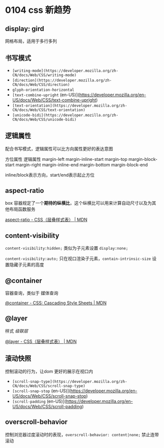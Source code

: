 # 0104 css 新趋势

## display: gird

网格布局，适用于多行多列

## 书写模式

- `[writing-mode](https://developer.mozilla.org/zh-CN/docs/Web/CSS/writing-mode)`
- `[direction](https://developer.mozilla.org/zh-CN/docs/Web/CSS/direction)`
- `glyph-orientation-horizontal`
- `[text-combine-upright` (en-US)](https://developer.mozilla.org/en-US/docs/Web/CSS/text-combine-upright)
- `[text-orientation](https://developer.mozilla.org/zh-CN/docs/Web/CSS/text-orientation)`
- `[unicode-bidi](https://developer.mozilla.org/zh-CN/docs/Web/CSS/unicode-bidi)`

## **逻辑属性**

配合书写模式，逻辑属性可以比方向属性更好的表达意图

 方位属性	逻辑属性
margin-left	margin-inline-start
margin-top	margin-block-start
margin-right	  margin-inline-end
margin-bottom	margin-block-end

inline/block表示方向，start/end表示起止方位

## **aspect-ratio**

box 容器规定了一个**期待的纵横比**，这个纵横比可以用来计算自动尺寸以及为其他布局函数服务

[aspect-ratio - CSS（层叠样式表） | MDN](https://developer.mozilla.org/zh-CN/docs/Web/CSS/aspect-ratio#%E6%B5%8F%E8%A7%88%E5%99%A8%E5%85%BC%E5%AE%B9%E6%80%A7)

## content-visibility

`content-visibility:hidden;` 类似为子元素设置 `display:none;`

`content-visibility:auto;`  只在视口渲染子元素，`contain-intrinsic-size` 设置隐藏子元素的高度

## @container

容器查询，类似于 媒体查询

[@container - CSS: Cascading Style Sheets | MDN](https://developer.mozilla.org/en-US/docs/Web/CSS/@container)

## @layer

 样式 *级联层* 

[@layer - CSS（层叠样式表） | MDN](https://developer.mozilla.org/zh-CN/docs/Web/CSS/@layer)

## **滚动快照**

控制滚动的行为，让dom 更好的展示在视口内

- `[scroll-snap-type](https://developer.mozilla.org/zh-CN/docs/Web/CSS/scroll-snap-type)`
- `[scroll-snap-stop` (en-US)](https://developer.mozilla.org/en-US/docs/Web/CSS/scroll-snap-stop)
- `[scroll-padding` (en-US)](https://developer.mozilla.org/en-US/docs/Web/CSS/scroll-padding)

## overscroll-behavior

控制浏览器过度滚动时的表现，`overscroll-behavior: content|none;` 禁止连带滚动